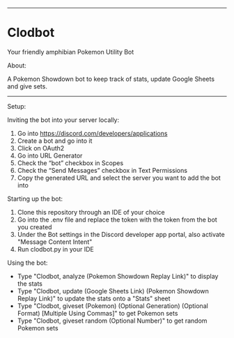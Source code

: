 ---------------------------------------------------------
# Clodbot
Your friendly amphibian Pokemon Utility Bot

About:

A Pokemon Showdown bot to keep track of stats, update Google Sheets and give sets.

---------------------------------------------------------

Setup:

Inviting the bot into your server locally:

1) Go into https://discord.com/developers/applications
2) Create a bot and go into it
3) Click on OAuth2
4) Go into URL Generator
5) Check the “bot” checkbox in Scopes
6) Check the “Send Messages” checkbox in Text Permissions
7) Copy the generated URL and select the server you want to add the bot into

Starting up the bot:

1) Clone this repository through an IDE of your choice
2) Go into the .env file and replace the token with the token from the bot you created
3) Under the Bot settings in the Discord developer app portal, also activate "Message Content Intent"
4) Run clodbot.py in your IDE

Using the bot:

- Type "Clodbot, analyze (Pokemon Showdown Replay Link)" to display the stats
- Type "Clodbot, update (Google Sheets Link) (Pokemon Showdown Replay Link)" to update the stats onto a "Stats" sheet
- Type "Clodbot, giveset (Pokemon) (Optional Generation) (Optional Format) [Multiple Using Commas]" to get Pokemon sets
- Type "Clodbot, giveset random (Optional Number)" to get random Pokemon sets
